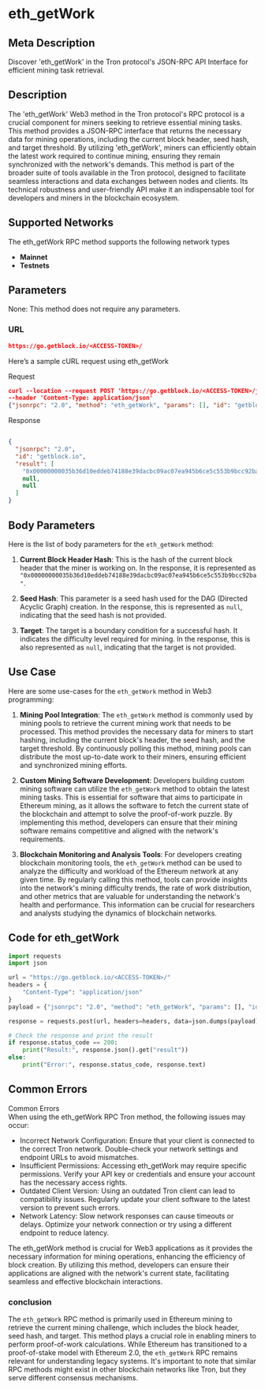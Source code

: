 # eth_getWork


## Meta Description
Discover 'eth_getWork' in the Tron protocol's JSON-RPC API Interface for efficient mining task retrieval.

## Description
The 'eth_getWork' Web3 method in the Tron protocol's RPC protocol is a crucial component for miners seeking to retrieve essential mining tasks. This method provides a JSON-RPC interface that returns the necessary data for mining operations, including the current block header, seed hash, and target threshold. By utilizing 'eth_getWork', miners can efficiently obtain the latest work required to continue mining, ensuring they remain synchronized with the network's demands. This method is part of the broader suite of tools available in the Tron protocol, designed to facilitate seamless interactions and data exchanges between nodes and clients. Its technical robustness and user-friendly API make it an indispensable tool for developers and miners in the blockchain ecosystem.

## Supported Networks
The eth_getWork RPC method supports the following network types
- **Mainnet**
- **Testnets**

## Parameters

None: This method does not require any parameters.

### URL
```json
https://go.getblock.io/<ACCESS-TOKEN>/
```
Here’s a sample cURL request using eth_getWork

Request
```json
curl --location --request POST 'https://go.getblock.io/<ACCESS-TOKEN>/jsonrpc' 
--header 'Content-Type: application/json' 
{"jsonrpc": "2.0", "method": "eth_getWork", "params": [], "id": "getblock.io"}
```

Response
```json

{
  "jsonrpc": "2.0",
  "id": "getblock.io",
  "result": [
    "0x00000000035b36d10eddeb74188e39dacbc09ac07ea945b6ce5c553b9bcc92ba",
    null,
    null
  ]
}
```
## Body Parameters

Here is the list of body parameters for the `eth_getWork` method:

1. **Current Block Header Hash**: This is the hash of the current block header that the miner is working on. In the response, it is represented as `"0x00000000035b36d10eddeb74188e39dacbc09ac07ea945b6ce5c553b9bcc92ba"`.

2. **Seed Hash**: This parameter is a seed hash used for the DAG (Directed Acyclic Graph) creation. In the response, this is represented as `null`, indicating that the seed hash is not provided.

3. **Target**: The target is a boundary condition for a successful hash. It indicates the difficulty level required for mining. In the response, this is also represented as `null`, indicating that the target is not provided.

## Use Case

Here are some use-cases for the `eth_getWork` method in Web3 programming:

1. **Mining Pool Integration**: The `eth_getWork` method is commonly used by mining pools to retrieve the current mining work that needs to be processed. This method provides the necessary data for miners to start hashing, including the current block's header, the seed hash, and the target threshold. By continuously polling this method, mining pools can distribute the most up-to-date work to their miners, ensuring efficient and synchronized mining efforts.

2. **Custom Mining Software Development**: Developers building custom mining software can utilize the `eth_getWork` method to obtain the latest mining tasks. This is essential for software that aims to participate in Ethereum mining, as it allows the software to fetch the current state of the blockchain and attempt to solve the proof-of-work puzzle. By implementing this method, developers can ensure that their mining software remains competitive and aligned with the network's requirements.

3. **Blockchain Monitoring and Analysis Tools**: For developers creating blockchain monitoring tools, the `eth_getWork` method can be used to analyze the difficulty and workload of the Ethereum network at any given time. By regularly calling this method, tools can provide insights into the network's mining difficulty trends, the rate of work distribution, and other metrics that are valuable for understanding the network's health and performance. This information can be crucial for researchers and analysts studying the dynamics of blockchain networks.

## Code for eth_getWork


```python
import requests
import json

url = "https://go.getblock.io/<ACCESS-TOKEN>/"
headers = {
    "Content-Type": "application/json"
}
payload = {"jsonrpc": "2.0", "method": "eth_getWork", "params": [], "id": "getblock.io"}

response = requests.post(url, headers=headers, data=json.dumps(payload))

# Check the response and print the result
if response.status_code == 200:
    print("Result:", response.json().get("result"))
else:
    print("Error:", response.status_code, response.text)
```
## Common Errors

Common Errors  
When using the eth_getWork RPC Tron method, the following issues may occur:  
- Incorrect Network Configuration: Ensure that your client is connected to the correct Tron network. Double-check your network settings and endpoint URLs to avoid mismatches.  
- Insufficient Permissions: Accessing eth_getWork may require specific permissions. Verify your API key or credentials and ensure your account has the necessary access rights.  
- Outdated Client Version: Using an outdated Tron client can lead to compatibility issues. Regularly update your client software to the latest version to prevent such errors.  
- Network Latency: Slow network responses can cause timeouts or delays. Optimize your network connection or try using a different endpoint to reduce latency.  

The eth_getWork method is crucial for Web3 applications as it provides the necessary information for mining operations, enhancing the efficiency of block creation. By utilizing this method, developers can ensure their applications are aligned with the network's current state, facilitating seamless and effective blockchain interactions.

### conclusion

The `eth_getWork` RPC method is primarily used in Ethereum mining to retrieve the current mining challenge, which includes the block header, seed hash, and target. This method plays a crucial role in enabling miners to perform proof-of-work calculations. While Ethereum has transitioned to a proof-of-stake model with Ethereum 2.0, the `eth_getWork` RPC remains relevant for understanding legacy systems. It's important to note that similar RPC methods might exist in other blockchain networks like Tron, but they serve different consensus mechanisms.
